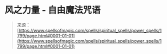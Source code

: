 <!--yml

分类：未分类

日期：2024年06月12日 18:35:08

-->

# 风之力量 - 自由魔法咒语

> 来源：[https://www.spellsofmagic.com/spells/spiritual_spells/power_spells/1799/page.html#0001-01-01](https://www.spellsofmagic.com/spells/spiritual_spells/power_spells/1799/page.html#0001-01-01)

